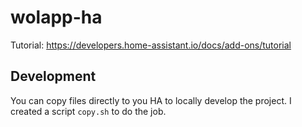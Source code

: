 # wolapp-ha

Tutorial: https://developers.home-assistant.io/docs/add-ons/tutorial

## Development

You can copy files directly to you HA to locally develop the project. I created a script `copy.sh` to do the job.
